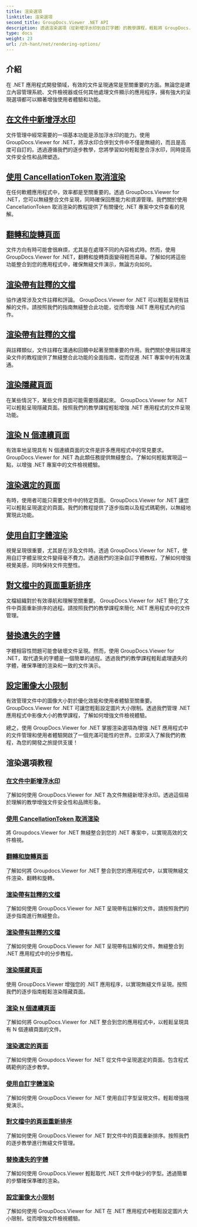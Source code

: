 ```yaml
---
title: 渲染選項
linktitle: 渲染選項
second_title: GroupDocs.Viewer .NET API
description: 透過渲染選項（從新增浮水印到自訂字體）的教學課程，輕鬆將 GroupDocs.Viewer for .NET 整合到您的應用程式中。
type: docs
weight: 23
url: /zh-hant/net/rendering-options/
---
```


## 介紹

在 .NET 應用程式開發領域，有效的文件呈現通常是至關重要的方面。無論您是建立內容管理系統、文件檢視器或任何其他處理文件顯示的應用程序，擁有強大的呈現選項都可以顯著增強使用者體驗和功能。

## [在文件中新增浮水印](./add-watermark/)

文件管理中經常需要的一項基本功能是添加浮水印的能力。使用 GroupDocs.Viewer for .NET，將浮水印合併到文件中不僅是無縫的，而且是高度可自訂的。透過遵循我們的逐步教學，您將學習如何輕鬆整合浮水印，同時提高文件安全性和品牌塑造。

## [使用 CancellationToken 取消渲染](./cancel-render-cancellation-token/)

在任何軟體應用程式中，效率都是至關重要的。透過 GroupDocs.Viewer for .NET，您可以無縫整合文件呈現，同時確保回應能力和資源管理。我們關於使用 CancellationToken 取消渲染的教程提供了有關優化 .NET 專案中文件查看的見解。

## [翻轉和旋轉頁面](./flip-rotate-pages/)

文件方向有時可能會很麻煩，尤其是在處理不同的內容格式時。然而，使用 GroupDocs.Viewer for .NET，翻轉和旋轉頁面變得輕而易舉。了解如何將這些功能整合到您的應用程式中，確保無縫文件演示，無論方向如何。

## [渲染帶有註釋的文檔](./render-document-comments/)

協作通常涉及文件註釋和評論。 GroupDocs.Viewer for .NET 可以輕鬆呈現有註解的文件。請按照我們的指南無縫整合此功能，從而增強 .NET 應用程式內的協作。

## [渲染帶有註釋的文檔](./render-document-notes/)

與註釋類似，文件註釋在溝通和回饋中起著至關重要的作用。我們關於使用註釋渲染文件的教程提供了無縫整合此功能的全面指南，從而促進 .NET 專案中的有效溝通。

## [渲染隱藏頁面](./render-hidden-pages/)

在某些情況下，某些文件頁面可能需要隱藏起來。 GroupDocs.Viewer for .NET 可以輕鬆呈現隱藏頁面。按照我們的教學課程輕鬆增強 .NET 應用程式的文件呈現功能。

## [渲染 N 個連續頁面](./render-n-consecutive-pages/)

有效率地呈現具有 N 個連續頁面的文件是許多應用程式中的常見要求。 GroupDocs.Viewer for .NET 為此類任務提供無縫整合。了解如何輕鬆實現這一點，以增強 .NET 專案中的文件檢視體驗。

## [渲染選定的頁面](./render-selected-pages/)

有時，使用者可能只需要文件中的特定頁面。 GroupDocs.Viewer for .NET 讓您可以輕鬆呈現選定的頁面。我們的教程提供了逐步指南以及程式碼範例，以無縫地實現此功能。

## [使用自訂字體渲染](./render-custom-fonts/)

視覺呈現很重要，尤其是在涉及文件時。透過 GroupDocs.Viewer for .NET，使用自訂字體呈現文件變得毫不費力。透過我們的渲染自訂字體教程，了解如何增強視覺美感，同時保持文件完整性。

## [對文檔中的頁面重新排序](./reorder-pages/)

文檔組織對於有效導航和理解至關重要。 GroupDocs.Viewer for .NET 簡化了文件中頁面重新排序的過程。請按照我們的教學課程來簡化 .NET 應用程式中的文件管理。

## [替換遺失的字體](./replace-missing-font/)

字體相容性問題可能會破壞文件呈現。然而，使用 GroupDocs.Viewer for .NET，取代遺失的字體是一個簡單的過程。透過我們的教學課程輕鬆處理遺失的字體，確保準確的渲染和一致的文件演示。

## [設定圖像大小限制](./set-image-size-limits/)

有效管理文件中的圖像大小對於優化效能和使用者體驗至關重要。 GroupDocs.Viewer for .NET 可讓您輕鬆設定圖片大小限制。透過我們管理 .NET 應用程式中影像大小的教學課程，了解如何增強文件檢視體驗。

總之，使用 GroupDocs.Viewer for .NET 掌握渲染選項為增強 .NET 應用程式中的文件管理和使用者體驗開啟了一個充滿可能性的世界。立即深入了解我們的教程，為您的開發之旅提供支援！
## 渲染選項教程
### [在文件中新增浮水印](./add-watermark/)
了解如何使用 GroupDocs.Viewer for .NET 為文件無縫新增浮水印。透過這個易於理解的教學增強文件安全性和品牌形象。
### [使用 CancellationToken 取消渲染](./cancel-render-cancellation-token/)
將 Groupdocs.Viewer for .NET 無縫整合到您的 .NET 專案中，以實現高效的文件檢視。
### [翻轉和旋轉頁面](./flip-rotate-pages/)
了解如何將 Groupdocs.Viewer for .NET 整合到您的應用程式中，以實現無縫文件渲染、翻轉和旋轉。
### [渲染帶有註釋的文檔](./render-document-comments/)
了解如何使用 GroupDocs.Viewer for .NET 呈現帶有註解的文件。請按照我們的逐步指南進行無縫整合。
### [渲染帶有註釋的文檔](./render-document-notes/)
了解如何使用 GroupDocs.Viewer for .NET 呈現帶有註解的文件。無縫整合到 .NET 應用程式中的分步教程。
### [渲染隱藏頁面](./render-hidden-pages/)
使用 GroupDocs.Viewer 增強您的 .NET 應用程序，以實現無縫文件呈現。按照我們的逐步指南輕鬆渲染隱藏頁面。
### [渲染 N 個連續頁面](./render-n-consecutive-pages/)
了解如何將 GroupDocs.Viewer for .NET 整合到您的應用程式中，以輕鬆呈現具有 N 個連續頁面的文件。
### [渲染選定的頁面](./render-selected-pages/)
了解如何使用 Groupdocs.Viewer for .NET 從文件中呈現選定的頁面。包含程式碼範例的逐步教學。
### [使用自訂字體渲染](./render-custom-fonts/)
了解如何使用 GroupDocs.Viewer for .NET 使用自訂字型呈現文件。輕鬆增強視覺演示。
### [對文檔中的頁面重新排序](./reorder-pages/)
了解如何使用 GroupDocs.Viewer for .NET 對文件中的頁面重新排序。按照我們的逐步教學進行無縫文件管理。
### [替換遺失的字體](./replace-missing-font/)
了解如何使用 GroupDocs.Viewer 輕鬆取代 .NET 文件中缺少的字型。透過簡單的步驟確保準確的渲染。
### [設定圖像大小限制](./set-image-size-limits/)
了解如何使用 GroupDocs.Viewer for .NET 在 .NET 應用程式中輕鬆設定圖片大小限制，從而增強文件檢視體驗。
